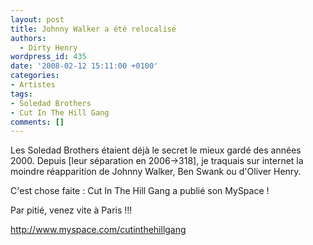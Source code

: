 ```yaml
---
layout: post
title: Johnny Walker a été relocalisé
authors:
  - Dirty Henry
wordpress_id: 435
date: '2008-02-12 15:11:00 +0100'
categories:
- Artistes
tags:
- Soledad Brothers
- Cut In The Hill Gang
comments: []
---
```

Les Soledad Brothers étaient déjà le secret le mieux gardé des années 2000. Depuis [leur séparation en 2006->318], je traquais sur internet la moindre réapparition de Johnny Walker, Ben Swank ou d'Oliver Henry.

C'est chose faite : Cut In The Hill Gang a publié son MySpace !

Par pitié, venez vite à Paris !!!

<a href="http://www.myspace.com/cutinthehillgang">http://www.myspace.com/cutinthehillgang</a>

